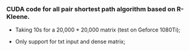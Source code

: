 ### CUDA code for all pair shortest path algorithm based on R-Kleene.

- Taking 10s for a 20,000 * 20,000 matrix (test on Geforce 1080Ti);

- Only support for txt input and dense matrix;

